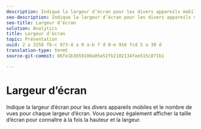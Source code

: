```yaml
---
description: Indique la largeur d’écran pour les divers appareils mobiles et le nombre de vues pour chaque largeur d’écran. Vous pouvez également afficher la taille d’écran pour connaître à la fois la hauteur et la largeur.
seo-description: Indique la largeur d’écran pour les divers appareils mobiles et le nombre de vues pour chaque largeur d’écran. Vous pouvez également afficher la taille d’écran pour connaître à la fois la hauteur et la largeur.
seo-title: Largeur d’écran
solution: Analytics
title: Largeur d’écran
topic: Présentation
uuid: 2 a 3258 fb-c 973-4 a 0 a-b 7 d 8-e 916 fcd 5 a 30 d
translation-type: tm+mt
source-git-commit: 86fe1b3650100a05e52fb2102134fee515c871b1

---
```



# Largeur d’écran

Indique la largeur d’écran pour les divers appareils mobiles et le nombre de vues pour chaque largeur d’écran. Vous pouvez également afficher la taille d’écran pour connaître à la fois la hauteur et la largeur.

